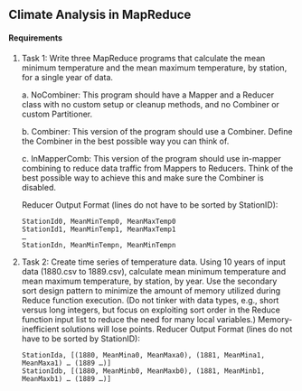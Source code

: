 ## Climate Analysis in MapReduce

#### Requirements
1. Task 1: Write three MapReduce programs that calculate the mean minimum
temperature and the mean maximum temperature, by station, for a single year of data.

    a. NoCombiner: This program should have a Mapper and a Reducer class with no custom
    setup or cleanup methods, and no Combiner or custom Partitioner.

    b. Combiner: This version of the program should use a Combiner. Define the Combiner in
    the best possible way you can think of.

    c. InMapperComb: This version of the program should use in-mapper combining to reduce
    data traffic from Mappers to Reducers. Think of the best possible way to achieve this
    and make sure the Combiner is disabled.

    Reducer Output Format (lines do not have to be sorted by StationID):
    ```
    StationId0, MeanMinTemp0, MeanMaxTemp0
    StationId1, MeanMinTemp1, MeanMaxTemp1
    …
    StationIdn, MeanMinTempn, MeanMinTempn
    ```

2. Task 2: Create time series of temperature data. Using 10 years of input data
(1880.csv to 1889.csv), calculate mean minimum temperature and mean maximum
temperature, by station, by year. Use the secondary sort design pattern to minimize the
amount of memory utilized during Reduce function execution. (Do not tinker with data types,
e.g., short versus long integers, but focus on exploiting sort order in the Reduce function input
list to reduce the need for many local variables.) Memory-inefficient solutions will lose points.
Reducer Output Format (lines do not have to be sorted by StationID):
    ```
    StationIda, [(1880, MeanMina0, MeanMaxa0), (1881, MeanMina1, MeanMaxa1) … (1889 …)]
    StationIdb, [(1880, MeanMinb0, MeanMaxb0), (1881, MeanMinb1, MeanMaxb1) … (1889 …)]
    ```